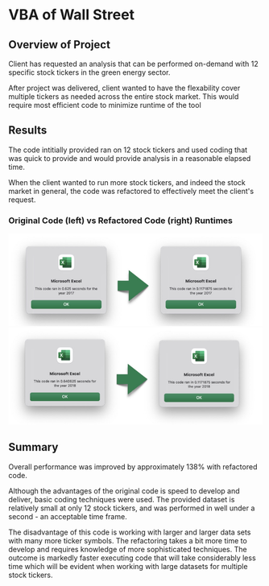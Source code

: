 # VBA of Wall Street


## Overview of Project
Client has requested an analysis that can be performed on-demand with 12 specific stock tickers in the green energy sector.

After project was delivered, client wanted to have the flexability cover multiple tickers as needed across the entire stock market. This would require most efficient code to minimize runtime of the tool

## Results
The code intitially provided ran on 12 stock tickers and used coding that was quick to provide and would provide analysis in a reasonable elapsed time.

When the client wanted to run more stock tickers, and indeed the stock market in general, the code was refactored to effectively meet the client's request.

### Original Code (left) vs Refactored Code (right) Runtimes
![2017](Resources/VBA_Challenge_2017.png)
![2018](Resources/VBA_Challenge_2018.png)

## Summary
Overall performance was improved by approximately 138% with refactored code.

Although the advantages of the original code is speed to develop and deliver, basic coding techniques were used. The provided dataset is relatively small at only 12 stock tickers, and was performed in well under a second - an acceptable time frame.

The disadvantage of this code is working with larger and larger data sets with many more ticker symbols. The refactoring takes a bit more time to develop and requires knowledge of more sophisticated techniques. The outcome is markedly faster executing code that will take considerably less time which will be evident when working with large datasets for multiple stock tickers.
